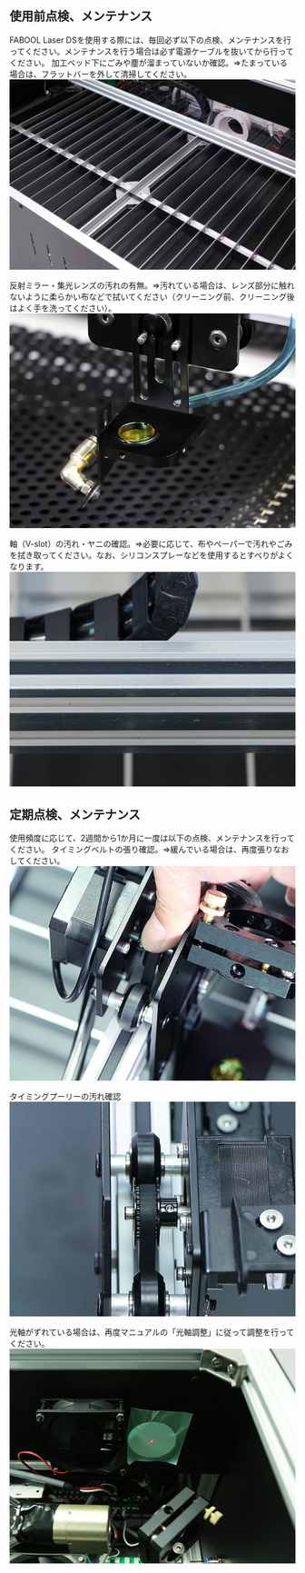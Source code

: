 ## 使用前点検、メンテナンス

FABOOL Laser DSを使用する際には、毎回必ず以下の点検、メンテナンスを行ってください。メンテナンスを行う場合は必ず電源ケーブルを抜いてから行ってください。
加工ベッド下にごみや塵が溜まっていないか確認。⇒たまっている場合は、フラットバーを外して清掃してください。
<img src="./images/035/IMG_2149.JPG"/>

反射ミラー・集光レンズの汚れの有無。⇒汚れている場合は、レンズ部分に触れないように柔らかい布などで拭いてください（クリーニング前、クリーニング後はよく手を洗ってください）。
<img src="./images/035/001.jpg"/>

軸（V-slot）の汚れ・ヤニの確認。⇒必要に応じて、布やペーパーで汚れやごみを拭き取ってください。なお、シリコンスプレーなどを使用するとすべりがよくなります。
<img src="./images/035/002.jpg"/>

## 定期点検、メンテナンス

使用頻度に応じて、2週間から1か月に一度は以下の点検、メンテナンスを行ってください。
タイミングベルトの張り確認。⇒緩んでいる場合は、再度張りなおしてください。
<img src="./images/035/003.jpg"/>

タイミングプーリーの汚れ確認
<img src="./images/035/004.jpg"/>

光軸がずれている場合は、再度マニュアルの「光軸調整」に従って調整を行ってください。
<img src="./images/035/005.jpg"/>
